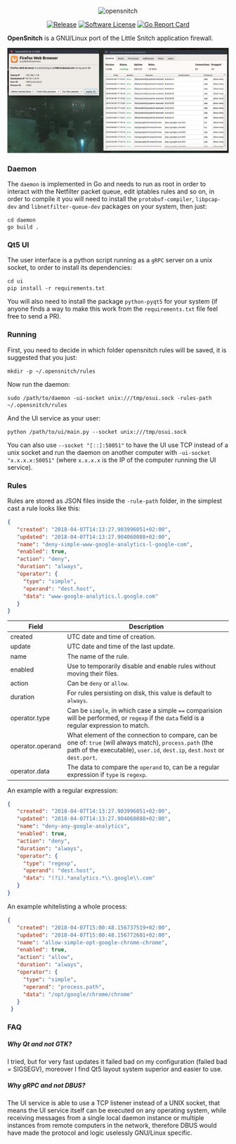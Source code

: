 <p align="center">
  <img alt="opensnitch" src="https://raw.githubusercontent.com/evilsocket/opensnitch/master/ui/res/icon.png" height="160" />
  <p align="center">
    <a href="https://github.com/evilsocket/opensnitch/releases/latest"><img alt="Release" src="https://img.shields.io/github/release/evilsocket/opensnitch.svg?style=flat-square"></a>
    <a href="https://github.com/evilsocket/opensnitch/blob/master/LICENSE.md"><img alt="Software License" src="https://img.shields.io/badge/license-GPL3-brightgreen.svg?style=flat-square"></a>
    <a href="https://goreportcard.com/report/github.com/evilsocket/opensnitch/daemon"><img alt="Go Report Card" src="https://goreportcard.com/badge/github.com/evilsocket/opensnitch/daemon?style=flat-square"></a>
  </p>
</p>

**OpenSnitch** is a GNU/Linux port of the Little Snitch application firewall. 

<p align="center">
  <img src="https://raw.githubusercontent.com/evilsocket/opensnitch/master/screenshot.png" alt="OpenSnitch"/>
</p>

### Daemon

The `daemon` is implemented in Go and needs to run as root in order to interact with the Netfilter packet queue, edit 
iptables rules and so on, in order to compile it you will need to install the `protobuf-compiler`, `libpcap-dev` and `libnetfilter-queue-dev`
packages on your system, then just:

    cd daemon
    go build .

### Qt5 UI

The user interface is a python script running as a `gRPC` server on a unix socket, to order to install its dependencies:

    cd ui
    pip install -r requirements.txt

You will also need to install the package `python-pyqt5` for your system (if anyone finds a way to make this work from 
the `requirements.txt` file feel free to send a PR).

### Running

First, you need to decide in which folder opensnitch rules will be saved, it is suggested that you just:

    mkdir -p ~/.opensnitch/rules

Now run the daemon:

    sudo /path/to/daemon -ui-socket unix:///tmp/osui.sock -rules-path ~/.opensnitch/rules

And the UI service as your user:

    python /path/to/ui/main.py --socket unix:///tmp/osui.sock

You can also use `--socket "[::]:50051"` to have the UI use TCP instead of a unix socket and run the daemon on another
computer with `-ui-socket "x.x.x.x:50051"` (where `x.x.x.x` is the IP of the computer running the UI service).

### Rules

Rules are stored as JSON files inside the `-rule-path` folder, in the simplest cast a rule looks like this:

```json
{
   "created": "2018-04-07T14:13:27.903996051+02:00",
   "updated": "2018-04-07T14:13:27.904060088+02:00",
   "name": "deny-simple-www-google-analytics-l-google-com",
   "enabled": true,
   "action": "deny",
   "duration": "always",
   "operator": {
     "type": "simple",
     "operand": "dest.host",
     "data": "www-google-analytics.l.google.com"
   }
}
```

| Field            | Description   |
| -----------------|---------------|
| created          | UTC date and time of creation. |
| update           | UTC date and time of the last update. |
| name             | The name of the rule. |
| enabled          | Use to temporarily disable and enable rules without moving their files. |
| action           | Can be `deny` or `allow`. |
| duration         | For rules persisting on disk, this value is default to `always`. |
| operator.type    | Can be `simple`, in which case a simple `==` comparision will be performed, or `regexp` if the `data` field is a regular expression to match. |
| operator.operand | What element of the connection to compare, can be one of: `true` (will always match), `process.path` (the path of the executable), `user.id`, `dest.ip`, `dest.host` or `dest.port`. |
| operator.data    | The data to compare the `operand` to, can be a regular expression if `type` is `regexp`. |

An example with a regular expression:

```json
{
   "created": "2018-04-07T14:13:27.903996051+02:00",
   "updated": "2018-04-07T14:13:27.904060088+02:00",
   "name": "deny-any-google-analytics",
   "enabled": true,
   "action": "deny",
   "duration": "always",
   "operator": {
     "type": "regexp",
     "operand": "dest.host",
     "data": "(?i).*analytics.*\\.google\\.com"
   }
}
```

An example whitelisting a whole process:

```json
{
   "created": "2018-04-07T15:00:48.156737519+02:00",
   "updated": "2018-04-07T15:00:48.156772601+02:00",
   "name": "allow-simple-opt-google-chrome-chrome",
   "enabled": true,
   "action": "allow",
   "duration": "always",
   "operator": {
     "type": "simple",
     "operand": "process.path",
     "data": "/opt/google/chrome/chrome"
   }
 }
```

### FAQ

##### Why Qt and not GTK?

I tried, but for very fast updates it failed bad on my configuration (failed bad = SIGSEGV), moreover I find Qt5 layout system superior and easier to use.

##### Why gRPC and not DBUS?

The UI service is able to use a TCP listener instead of a UNIX socket, that means the UI service itself can be executed on any 
operating system, while receiving messages from a single local daemon instance or multiple instances from remote computers in the network,
therefore DBUS would have made the protocol and logic uselessly GNU/Linux specific.
